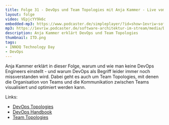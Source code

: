 ```yaml
---
title: Folge 31 - DevOps und Team Topologies mit Anja Kammer - Live vom INNOQ Technology Day
layout: folge
video: VEpjcYY9k6c
embedded-mp3: https://www.podcaster.de/simpleplayer/?id=show~1evriw~software-architektur-im-stream~pod-5fce8946bbf0c449271811&v=160737139
mp3: https://1evriw.podcaster.de/software-architektur-im-stream/media/DevOps.mp3
description: Anja Kammer erklärt DevOps und Team Topologies
thumbnail: ITD.png
tags:
- INNOQ Technology Day
- DevOps
---
```


Anja Kammer erklärt in dieser Folge, warum und wie man keine DevOps
Engineers einstellt - und warum DevOps als Begriff leider immer noch
missverstanden wird. Dabei geht es auch um Team Topologies, mit denen
die Organisation von Teams und die Kommunikation zwischen Teams
visualisiert und optimiert werden kann.

Links:
* [DevOps Topologies](https://web.devopstopologies.com)
* [DevOps Handbook](https://itrevolution.com/the-devops-handbook/)
* [Team Topologies](https://itrevolution.com/team-topologies/)
